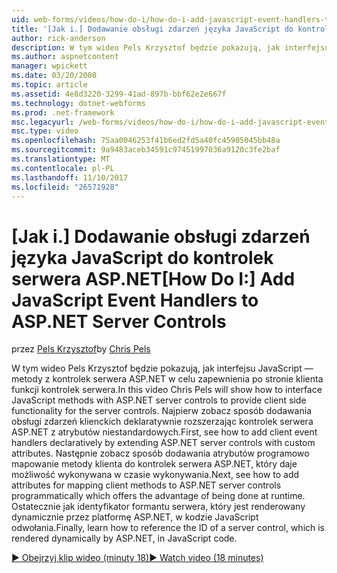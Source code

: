 ```yaml
---
uid: web-forms/videos/how-do-i/how-do-i-add-javascript-event-handlers-to-aspnet-server-controls
title: '[Jak i.] Dodawanie obsługi zdarzeń języka JavaScript do kontrolek serwera ASP.NET | Dokumentacja firmy Microsoft'
author: rick-anderson
description: W tym wideo Pels Krzysztof będzie pokazują, jak interfejsu JavaScript — metody z kontrolek serwera ASP.NET w celu zapewnienia po stronie klienta funkcji zysk serwera...
ms.author: aspnetcontent
manager: wpickett
ms.date: 03/20/2008
ms.topic: article
ms.assetid: 4e8d3220-3299-41ad-897b-bbf62e2e667f
ms.technology: dotnet-webforms
ms.prod: .net-framework
msc.legacyurl: /web-forms/videos/how-do-i/how-do-i-add-javascript-event-handlers-to-aspnet-server-controls
msc.type: video
ms.openlocfilehash: 75aa0046253f41b6ed2fd5a40fc45905045bb48a
ms.sourcegitcommit: 9a9483aceb34591c97451997036a9120c3fe2baf
ms.translationtype: MT
ms.contentlocale: pl-PL
ms.lasthandoff: 11/10/2017
ms.locfileid: "26571928"
---
```

<a name="how-do-i-add-javascript-event-handlers-to-aspnet-server-controls"></a><span data-ttu-id="1cd60-103">[Jak i.] Dodawanie obsługi zdarzeń języka JavaScript do kontrolek serwera ASP.NET</span><span class="sxs-lookup"><span data-stu-id="1cd60-103">[How Do I:] Add JavaScript Event Handlers to ASP.NET Server Controls</span></span>
====================
<span data-ttu-id="1cd60-104">przez [Pels Krzysztof](https://twitter.com/chrispels)</span><span class="sxs-lookup"><span data-stu-id="1cd60-104">by [Chris Pels](https://twitter.com/chrispels)</span></span>

<span data-ttu-id="1cd60-105">W tym wideo Pels Krzysztof będzie pokazują, jak interfejsu JavaScript — metody z kontrolek serwera ASP.NET w celu zapewnienia po stronie klienta funkcji kontrolek serwera.</span><span class="sxs-lookup"><span data-stu-id="1cd60-105">In this video Chris Pels will show how to interface JavaScript methods with ASP.NET server controls to provide client side functionality for the server controls.</span></span> <span data-ttu-id="1cd60-106">Najpierw zobacz sposób dodawania obsługi zdarzeń klienckich deklaratywnie rozszerzając kontrolek serwera ASP.NET z atrybutów niestandardowych.</span><span class="sxs-lookup"><span data-stu-id="1cd60-106">First, see how to add client event handlers declaratively by extending ASP.NET server controls with custom attributes.</span></span> <span data-ttu-id="1cd60-107">Następnie zobacz sposób dodawania atrybutów programowo mapowanie metody klienta do kontrolek serwera ASP.NET, który daje możliwość wykonywana w czasie wykonywania.</span><span class="sxs-lookup"><span data-stu-id="1cd60-107">Next, see how to add attributes for mapping client methods to ASP.NET server controls programmatically which offers the advantage of being done at runtime.</span></span> <span data-ttu-id="1cd60-108">Ostatecznie jak identyfikator formantu serwera, który jest renderowany dynamicznie przez platformę ASP.NET, w kodzie JavaScript odwołania.</span><span class="sxs-lookup"><span data-stu-id="1cd60-108">Finally, learn how to reference the ID of a server control, which is rendered dynamically by ASP.NET, in JavaScript code.</span></span>

[<span data-ttu-id="1cd60-109">&#9654; Obejrzyj klip wideo (minuty 18)</span><span class="sxs-lookup"><span data-stu-id="1cd60-109">&#9654; Watch video (18 minutes)</span></span>](https://channel9.msdn.com/Blogs/ASP-NET-Site-Videos/how-do-i-add-javascript-event-handlers-to-aspnet-server-controls)

